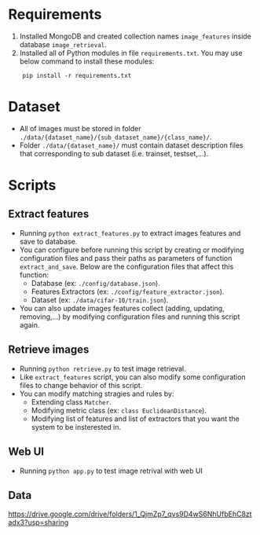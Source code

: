 # Requirements
1. Installed MongoDB and created collection names `image_features` inside database `image_retrieval`.
2. Installed all of Python modules in file `requirements.txt`. You may use below command to install these modules:
```
    pip install -r requirements.txt
```
# Dataset
- All of images must be stored in folder `./data/{dataset_name}/{sub_dataset_name}/{class_name}/`.
- Folder `./data/{dataset_name}/` must contain dataset description files that corresponding to sub dataset (i.e. trainset, testset,...).
# Scripts
## Extract features
- Running `python extract_features.py` to extract images features and save to database.
- You can configure before running this script by creating or modifying configuration files and pass their paths as parameters of function `extract_and_save`. Below are the configuration files that affect this function:
    + Database (ex: `./config/database.json`).
    + Features Extractors (ex: `./config/feature_extractor.json`).
    + Dataset (ex: `./data/cifar-10/train.json`).
- You can also update images features collect (adding, updating, removing,...) by modifying configuration files and running this script again.
## Retrieve images
- Running `python retrieve.py` to test image retrieval.
- Like `extract_features` script, you can also modify some configuration files to change behavior of this script.
- You can modify matching stragies and rules by:
    + Extending class `Matcher`.
    + Modifying metric class (ex: `class EuclideanDistance`).
    + Modifying list of features and list of extractors that you want the system to be insterested in.

## Web UI
- Running `python app.py` to test image retrival with web UI

## Data
https://drive.google.com/drive/folders/1_QjmZp7_qvs9D4wS6NhUfbEhC8ztadx3?usp=sharing